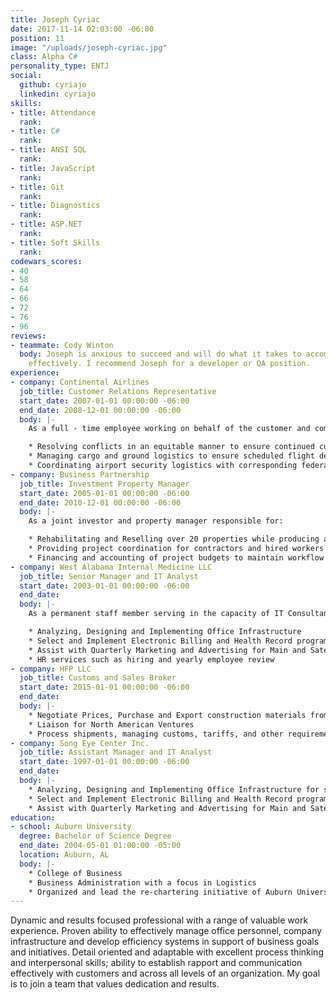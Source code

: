 ```yaml
---
title: Joseph Cyriac
date: 2017-11-14 02:03:00 -06:00
position: 11
image: "/uploads/joseph-cyriac.jpg"
class: Alpha C#
personality_type: ENTJ
social:
  github: cyriajo
  linkedin: cyriajo
skills:
- title: Attendance
  rank: 
- title: C#
  rank: 
- title: ANSI SQL
  rank: 
- title: JavaScript
  rank: 
- title: Git
  rank: 
- title: Diagnostics
  rank: 
- title: ASP.NET
  rank: 
- title: Soft Skills
  rank: 
codewars_scores:
- 40
- 58
- 64
- 66
- 72
- 76
- 96
reviews:
- teammate: Cody Winton
  body: Joseph is anxious to succeed and will do what it takes to accomplish his tasks
    effectively. I recommend Joseph for a developer or QA position.
experience:
- company: Continental Airlines
  job_title: Customer Relations Representative
  start_date: 2007-01-01 00:00:00 -06:00
  end_date: 2008-12-01 00:00:00 -06:00
  body: |-
    As a full - time employee working on behalf of the customer and company responsible for:

    * Resolving conflicts in an equitable manner to ensure continued customer loyalty
    * Managing cargo and ground logistics to ensure scheduled flight departure
    * Coordinating airport security logistics with corresponding federal agencies
- company: Business Partnership
  job_title: Investment Property Manager
  start_date: 2005-01-01 00:00:00 -06:00
  end_date: 2010-12-01 00:00:00 -06:00
  body: |-
    As a joint investor and property manager responsible for:

    * Rehabilitating and Reselling over 20 properties while producing an average profit margin of 25% on investments
    * Providing project coordination for contractors and hired workers to ensure construction and sale deadlines
    * Financing and accounting of project budgets to maintain workflow and to ensure profitability
- company: West Alabama Internal Medicine LLC
  job_title: Senior Manager and IT Analyst
  start_date: 2003-01-01 00:00:00 -06:00
  end_date: 
  body: |-
    As a permanent staff member serving in the capacity of IT Consultant and Senior Office Manager responsible for:

    * Analyzing, Designing and Implementing Office Infrastructure
    * Select and Implement Electronic Billing and Health Record program Practice Partner
    * Assist with Quarterly Marketing and Advertising for Main and Satellite locations
    * HR services such as hiring and yearly employee review
- company: HFP LLC
  job_title: Customs and Sales Broker
  start_date: 2015-01-01 00:00:00 -06:00
  end_date: 
  body: |-
    * Negotiate Prices, Purchase and Export construction materials from companies such as Georgia Pacific
    * Liaison for North American Ventures
    * Process shipments, managing customs, tariffs, and other requirements
- company: Song Eye Center Inc.
  job_title: Assistant Manager and IT Analyst
  start_date: 1997-01-01 00:00:00 -06:00
  end_date: 
  body: |-
    * Analyzing, Designing and Implementing Office Infrastructure for several locations
    * Select and Implement Electronic Billing and Health Record program Practice Partner
    * Assist with Quarterly Marketing and Advertising for Main and Satellite locations
education:
- school: Auburn University
  degree: Bachelor of Science Degree
  end_date: 2004-05-01 01:00:00 -05:00
  location: Auburn, AL
  body: |-
    * College of Business
    * Business Administration with a focus in Logistics
    * Organized and lead the re-chartering initiative of Auburn University’s chapter of the Phi Kappa Psi Fraternity
---
```


Dynamic and results focused professional with a range of valuable work experience. Proven ability to effectively manage office personnel, company infrastructure and develop efficiency systems in support of business goals and initiatives. Detail oriented and adaptable with excellent process thinking and interpersonal skills; ability to establish rapport and communication effectively with customers and across all levels of an organization. My goal is to join a team that values dedication and results.